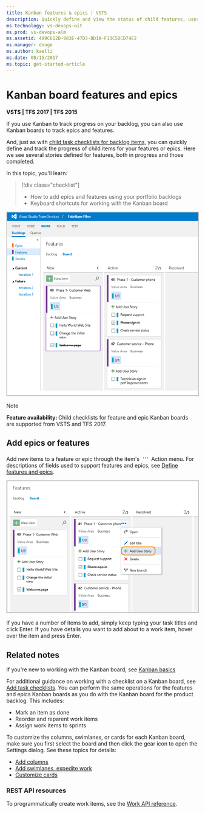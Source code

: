 ```yaml
---
title: Kanban features & epics | VSTS 
description: Quickly define and view the status of child features, user stories, or product backlog items when working in the Kanban features or epic boards in Visual Studio Team Services (VSTS)   
ms.technology: vs-devops-wit
ms.prod: vs-devops-alm
ms.assetid: 489C612D-983E-47D3-BD1A-F13C5DCD74E2  
ms.manager: douge
ms.author: kaelli
ms.date: 08/15/2017
ms.topic: get-started-article
---
```



# Kanban board features and epics  


<b>VSTS | TFS 2017 | TFS 2015</b> 


If you use Kanban to track progress on your backlog, you can also use Kanban boards to track epics and features.  

And, just as with [child task checklists for backlog items](add-task-checklists.md), you can quickly define and track the progress of child items for your features or epics. Here we see several stories defined for features, both in progress and those completed.    

In this topic, you'll learn: 
> [!div class="checklist"] 
> * How to add epics and features using your portfolio backlogs    
> * Keyboard shortcuts for working with the Kanban board  


<img src="_img/features-with-stories.png" alt="Web portal, Features Kanban board with several user stories defined" style="border: 2px solid #C3C3C3;" />

>[!NOTE]  
><b>Feature availability: </b>Child checklists for feature and epic Kanban boards are supported from VSTS and TFS 2017.  

## Add epics or features    

Add new items to a feature or epic through the item's ![actions icon](../_img/icons/actions-icon.png) Action menu. For descriptions of fields used to support features and epics, see [Define features and epics](../backlogs/define-features-epics.md). 

<img src="_img/features-add-story.png" alt="Web portal, Feature Kanban board, Open the context menu of a feature to add a story" style="border: 2px solid #C3C3C3;" /> 


If you have a number of items to add, simply keep typing your task titles and click Enter. If you have details you want to add about to a work item, hover over the item and press Enter.  
 

## Related notes

If you're new to working with the Kanban board, see [Kanban basics](kanban-basics.md)

For additional guidance on working with a checklist on a Kanban board, see [Add task checklists](add-task-checklists.md). You can perform the same operations for the features and epics Kanban boards as you do with the Kanban board for the product backlog. This includes:    

- Mark an item as done  
- Reorder and reparent work items  
- Assign work items to sprints   

To customize the columns, swimlanes, or cards for each Kanban board, make sure you first select the board and then click the gear icon to open the Settings dialog. See these topics for details: 

* [Add columns](add-columns.md)  
* [Add swimlanes, expedite work](expedite-work.md)   
* [Customize cards](../customize/customize-cards.md)  


### REST API resources
To programmatically create work items, see the [Work API reference](https://www.visualstudio.com/en-us/integrate/api/wit/batch).  

